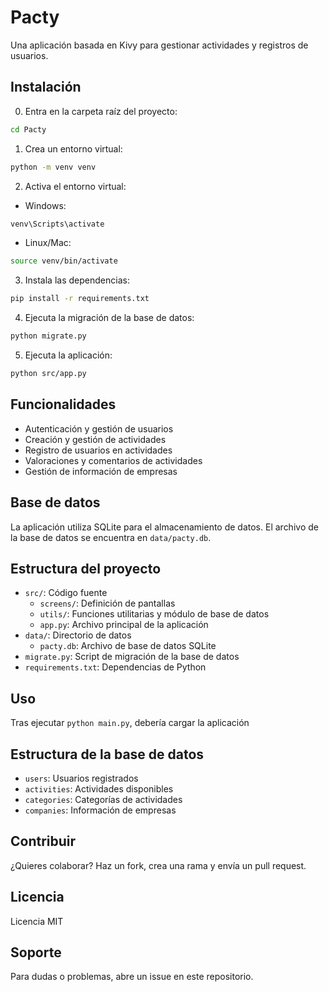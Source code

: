 # Pacty

Una aplicación basada en Kivy para gestionar actividades y registros de usuarios.

## Instalación

0. Entra en la carpeta raíz del proyecto:
```bash
cd Pacty
```


1. Crea un entorno virtual:
```bash
python -m venv venv
```

2. Activa el entorno virtual:
- Windows:
```bash
venv\Scripts\activate
```
- Linux/Mac:
```bash
source venv/bin/activate
```

3. Instala las dependencias:
```bash
pip install -r requirements.txt
```

4. Ejecuta la migración de la base de datos:
```bash
python migrate.py
```

5. Ejecuta la aplicación:
```bash
python src/app.py
```

## Funcionalidades

- Autenticación y gestión de usuarios
- Creación y gestión de actividades
- Registro de usuarios en actividades
- Valoraciones y comentarios de actividades
- Gestión de información de empresas

## Base de datos

La aplicación utiliza SQLite para el almacenamiento de datos. El archivo de la base de datos se encuentra en `data/pacty.db`.

## Estructura del proyecto

- `src/`: Código fuente
  - `screens/`: Definición de pantallas
  - `utils/`: Funciones utilitarias y módulo de base de datos
  - `app.py`: Archivo principal de la aplicación
- `data/`: Directorio de datos
  - `pacty.db`: Archivo de base de datos SQLite
- `migrate.py`: Script de migración de la base de datos
- `requirements.txt`: Dependencias de Python

## Uso

Tras ejecutar `python main.py`, debería cargar la aplicación

## Estructura de la base de datos

- `users`: Usuarios registrados
- `activities`: Actividades disponibles
- `categories`: Categorías de actividades
- `companies`: Información de empresas

## Contribuir

¿Quieres colaborar? Haz un fork, crea una rama y envía un pull request.

## Licencia

Licencia MIT

## Soporte

Para dudas o problemas, abre un issue en este repositorio.